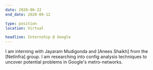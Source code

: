```yaml
---
date: 2020-06-22
end_date: 2020-09-12

type: position
location: Virtual

headline: Internship @ Google
---
```


I am interning with Jayaram Mudigonda and [Anees Shaikh] from the [NetInfra] group.
I am researching into config analysis techniques to uncover potential problems in Google's metro-networks.